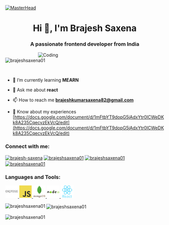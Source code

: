 [![MasterHead](https://camo.githubusercontent.com/48ec00ed4c84e771db4a1db90b56352923a8d644452a32b434d68e97006c9337/68747470733a2f2f63686b736b696c6c732e636f6d2f77702d636f6e74656e742f75706c6f6164732f323032302f30342f504e432d416e696d617465642d42616e6e6572732e676966)](https://brajeshsaxena01.io)

<h1 align="center">Hi 👋, I'm Brajesh Saxena</h1>
<h3 align="center">A passionate frontend developer from India</h3>
<img align="right" alt="Coding" width="400" src="https://c.tenor.com/2nKSTDDekOgAAAAS/coding-kira.gif"/>

<p align="left"> <img src="https://komarev.com/ghpvc/?username=brajeshsaxena01&label=Profile%20views&color=0e75b6&style=flat" alt="brajeshsaxena01" /> </p>

<p align="left"> <a href="https://twitter.com/" target="blank"><img src="https://img.shields.io/twitter/follow/?logo=twitter&style=for-the-badge" alt="" /></a> </p>

- 🌱 I’m currently learning **MEARN**

- 💬 Ask me about **react**

- 📫 How to reach me **brajeshkumarsaxena82@gmail.com**

- 📄 Know about my experiences [https://docs.google.com/document/d/1mFtbYT9dopG5jAdxYtr0lCWeDKk8A235CqecvzEkVcQ/edit](https://docs.google.com/document/d/1mFtbYT9dopG5jAdxYtr0lCWeDKk8A235CqecvzEkVcQ/edit)

<h3 align="left">Connect with me:</h3>
<p align="left">
<a href="https://linkedin.com/in/brajesh-saxena" target="blank"><img align="center" src="https://raw.githubusercontent.com/rahuldkjain/github-profile-readme-generator/master/src/images/icons/Social/linked-in-alt.svg" alt="brajesh-saxena" height="30" width="40" /></a>
<a href="https://codesandbox.com/brajeshsaxena01" target="blank"><img align="center" src="https://raw.githubusercontent.com/rahuldkjain/github-profile-readme-generator/master/src/images/icons/Social/codesandbox.svg" alt="brajeshsaxena01" height="30" width="40" /></a>
<a href="https://fb.com/brajeshsaxena01" target="blank"><img align="center" src="https://raw.githubusercontent.com/rahuldkjain/github-profile-readme-generator/master/src/images/icons/Social/facebook.svg" alt="brajeshsaxena01" height="30" width="40" /></a>
<a href="https://www.hackerrank.com/brajeshsaxena01" target="blank"><img align="center" src="https://raw.githubusercontent.com/rahuldkjain/github-profile-readme-generator/master/src/images/icons/Social/hackerrank.svg" alt="brajeshsaxena01" height="30" width="40" /></a>
</p>

<h3 align="left">Languages and Tools:</h3>
<p align="left"> <a href="https://expressjs.com" target="_blank" rel="noreferrer"> <img src="https://raw.githubusercontent.com/devicons/devicon/master/icons/express/express-original-wordmark.svg" alt="express" width="40" height="40"/> </a> <a href="https://developer.mozilla.org/en-US/docs/Web/JavaScript" target="_blank" rel="noreferrer"> <img src="https://raw.githubusercontent.com/devicons/devicon/master/icons/javascript/javascript-original.svg" alt="javascript" width="40" height="40"/> </a> <a href="https://www.mongodb.com/" target="_blank" rel="noreferrer"> <img src="https://raw.githubusercontent.com/devicons/devicon/master/icons/mongodb/mongodb-original-wordmark.svg" alt="mongodb" width="40" height="40"/> </a> <a href="https://nodejs.org" target="_blank" rel="noreferrer"> <img src="https://raw.githubusercontent.com/devicons/devicon/master/icons/nodejs/nodejs-original-wordmark.svg" alt="nodejs" width="40" height="40"/> </a> <a href="https://reactjs.org/" target="_blank" rel="noreferrer"> <img src="https://raw.githubusercontent.com/devicons/devicon/master/icons/react/react-original-wordmark.svg" alt="react" width="40" height="40"/> </a> </p>

<p><img align="left" src="https://github-readme-stats.vercel.app/api/top-langs?username=brajeshsaxena01&show_icons=true&locale=en&layout=compact" alt="brajeshsaxena01" /></p>

<p>&nbsp;<img align="center" src="https://github-readme-stats.vercel.app/api?username=brajeshsaxena01&show_icons=true&locale=en" alt="brajeshsaxena01" /></p>

<p><img align="center" src="https://github-readme-streak-stats.herokuapp.com/?user=brajeshsaxena01&" alt="brajeshsaxena01" /></p>
